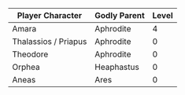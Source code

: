 | Player Character     | Godly Parent | Level |
| -------------------- | ------------ | ----- |
| Amara                | Aphrodite    | 4     |
| Thalassios / Priapus | Aphrodite    | 0     |
| Theodore             | Aphrodite    | 0     |
| Orphea               | Heaphastus   | 0     |
| Aneas                | Ares         | 0     |

